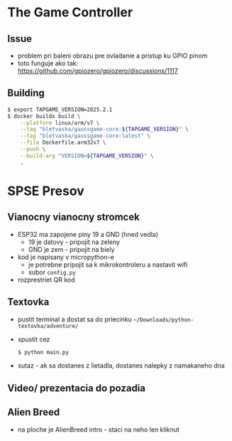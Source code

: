 # The Game Controller

## Issue

* problem pri baleni obrazu pre ovladanie a pristup ku GPIO pinom
* toto funguje ako tak: https://github.com/gpiozero/gpiozero/discussions/1117


## Building

```bash
$ export TAPGAME_VERSION=2025.2.1
$ docker buildx build \
    --platform linux/arm/v7 \
    --tag "bletvaska/gaussgame-core:${TAPGAME_VERSION}" \
    --tag "bletvaska/gaussgame-core:latest" \
    --file Dockerfile.arm32v7 \
    --push \
    --build-arg "VERSION=${TAPGAME_VERSION}" \
    .
```



# SPSE Presov

## Vianocny vianocny stromcek

* ESP32 ma zapojene piny 19 a GND (hned vedla)
    * 19 je datovy - pripojit na zeleny
    * GND je zem - pripojit na biely
* kod je napisany v micropython-e
    * je potrebne pripojit sa k mikrokontroleru a nastavit wifi
    * subor `config.py`
* rozprestriet QR kod


## Textovka

* pustit terminal a dostat sa do priecinku `~/Downloads/python-textovka/adventure/`
* spustit cez

    ```bash
    $ python main.py
    ```
* sutaz - ak sa dostanes z lietadla, dostanes nalepky z namakaneho dna


## Video/ prezentacia do pozadia


## Alien Breed

* na ploche je AlienBreed intro - staci na neho len kliknut